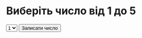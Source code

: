 <html>
<html lang="uk">
<head>
  <meta charset="UTF-8">
  <meta name="viewport" content="width=device-width, initial-scale=1.0">
  <title>Вгадай число</title>
  <style>
    .correct {
      color: green;
    }
    .incorrect {
      color: red;
    }
  </style>
  <script>
    let secretNumber;

    function setNumber() {
      secretNumber = parseInt(document.getElementById('userNumber').value);
      alert('Число записано! Тепер інша людина повинна вгадати його.');
      document.getElementById('guessDiv').style.display = 'block'; // Показуємо форму для вгадування
      document.getElementById('setDiv').style.display = 'none'; // Ховаємо форму для запису числа
      document.getElementById('result').textContent = ''; // Очищаємо попередні результати
      document.getElementById('result').className = ''; // Скидаємо стилі
    }

    function guessNumber() {
      let guess = parseInt(document.getElementById('guess').value);
      let resultDiv = document.getElementById('result');

      if (guess === secretNumber) {
        resultDiv.textContent = 'Правильно! Число вгадано.';
        resultDiv.className = 'correct';
      } else {
        resultDiv.textContent = 'Неправильно! Спробуйте ще раз.';
        resultDiv.className = 'incorrect';
      }

      // Зробимо кнопки недоступними після першої спроби
      document.getElementById('guess').disabled = true;
      document.querySelector('button').disabled = true;

      // Показуємо кнопку для початку нової гри
      document.getElementById('resetButton').style.display = 'block';
    }

    function resetGame() {
      // Ховаємо кнопку "Спробувати знову"
      document.getElementById('resetButton').style.display = 'none';
      
      // Очищаємо введення та результат
      document.getElementById('userNumber').value = '';
      document.getElementById('guess').value = '';
      document.getElementById('result').textContent = '';
      document.getElementById('result').className = '';

      // Відкриваємо поля для нової спроби
      document.getElementById('guess').disabled = false;
      document.querySelector('button').disabled = false;

      // Показуємо форму для запису числа
      document.getElementById('setDiv').style.display = 'block';
      document.getElementById('guessDiv').style.display = 'none';
    }
  </script>
</head>
<body>
  <div id="setDiv">
    <h1>Виберіть число від 1 до 5</h1>
    <select id="userNumber" required>
      <option value="1">1</option>
      <option value="2">2</option>
      <option value="3">3</option>
      <option value="4">4</option>
      <option value="5">5</option>
    </select>
    <button onclick="setNumber()">Записати число</button>
  </div>

  <div id="guessDiv" style="display: none;">
    <h1>Спробуйте вгадати число!</h1>
    <select id="guess" required>
      <option value="1">1</option>
      <option value="2">2</option>
      <option value="3">3</option>
      <option value="4">4</option>
      <option value="5">5</option>
    </select>
    <button onclick="guessNumber()">Вгадати</button>
    <p id="result"></p>
  </div>

  <!-- Кнопка для початку нової гри -->
  <button id="resetButton" onclick="resetGame()" style="display: none;">Спробувати знову</button>
</body>
</html>
